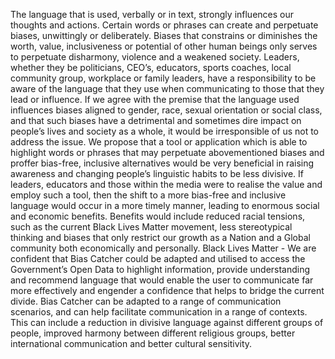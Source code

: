 The language that is used, verbally or in text, strongly influences our thoughts and actions. Certain words or phrases can create and perpetuate biases, unwittingly or deliberately.
Biases that constrains or diminishes the worth, value, inclusiveness or potential of other human beings only serves to perpetuate disharmony, violence and a weakened society.
Leaders, whether they be politicians, CEO’s, educators, sports coaches, local community group, workplace or family leaders, have a responsibility to be aware of the language that they use when communicating to those that they lead or influence.
If we agree with the premise that the language used influences biases aligned to gender, race, sexual orientation or social class, and that such biases have a detrimental and sometimes dire impact on people’s lives and society as a whole, it would be irresponsible of us not to address the issue.
We propose that a tool or application which is able to highlight words or phrases that may perpetuate abovementioned biases and proffer bias-free, inclusive alternatives would be very beneficial in raising awareness and changing people’s linguistic habits to be less divisive.
If leaders, educators and those within the media were to realise the value and employ such a tool, then the shift to a more bias-free and inclusive language would occur in a more timely manner, leading to enormous social and economic benefits.
Benefits would include reduced racial tensions, such as the current Black Lives Matter movement, less stereotypical thinking and biases that only restrict our growth as a Nation and a Global community both economically and personally.
Black Lives Matter - We are confident that Bias Catcher could be adapted and utilised to access the Government’s Open Data to highlight information, provide understanding and recommend language that would enable the user to communicate far more effectively and engender a confidence that helps to bridge the current divide.
Bias Catcher can be adapted to a range of communication scenarios, and can help facilitate communication in a range of contexts. This can include a reduction in divisive language against different groups of people, improved harmony between different religious groups, better international communication and better cultural sensitivity.
